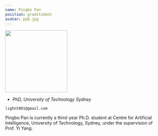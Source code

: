 ```yaml
---
name: Pingbo Pan
position: gradstudent
avatar: ppb.jpg
---
```


<img width="200" src="{{site.baseurl}}/images/people/{{page.avatar}}" data-action="zoom">

- _PhD, University of Technology Sydney_<br>
<!--- _Science coach. Collaborator. Transdisciplinary optimist._-->

<i class="fa fa-envelope-o"></i> `lighnt001@gmail.com`

Pingbo Pan is currently a third-year Ph.D. student at Centre for Artificial Intelligence, University of Technology, Sydney, under the supervision of Prof. Yi Yang.
